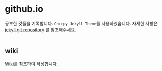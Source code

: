 # github.io
공부한 것들을 기록합니다. `Chirpy Jekyll Theme`를 사용하였습니다. 자세한 사항은 [jekyll git repository][jekyllgit] 를 참조해주세요.<br/><br/>

## wiki
[Wiki][wiki]를 참조하여 작성합니다.

[jekyllgit]: https://github.com/cotes2020/jekyll-theme-chirpy
[wiki]: https://github.com/cotes2020/jekyll-theme-chirpy/wiki